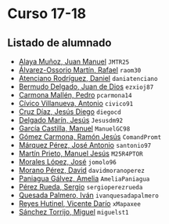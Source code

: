 # Curso 17-18

## Listado de alumnado

- [Alaya Muñoz, Juan Manuel](https://github.com/JMTR25) `JMTR25`
- [Álvarez-Ossorio Martín, Rafael](https://github.com/raom30) `raom30` 
- [Atenciano Rodríguez, Daniel](https://github.com/daniatenciano) `daniatenciano`
- [Bermudo Delgado, Juan de Dios](https://github.com/ezxioj87) `ezxioj87`
- [Carmona Mallén, Pedro](https://github.com/pcarmona14) `pcarmona14`
- [Cívico Villanueva, Antonio]( https://github.com/civico91) `civico91`
- [Cruz Díaz, Jesús Diego](https://github.com/diegocd) `diegocd`
- [Delgado Marín, Jesús](https://github.com/Jesusdm92) `Jesusdm92`
- [García Castilla, Manuel](https://github.com/ManuelGC98) `ManuelGC98`
- [Gómez Carmona, Ramón Jesús](https://github.com/ComandPromt) `ComandPromt`
- [Márquez Pérez, José Antonio](https://github.com/santonio97) `santonio97`
- [Martín Prieto, Manuel Jesús](https://github.com/M25R4PTOR) `M25R4PTOR`
- [Morales López, José](https://github.com/jomolo96) `jomolo96`
- [Morano Pérez, David](https://github.com/davidmoranoperez) `davidmoranoperez`
- [Paniagua Gálvez, Amelia]( https://github.com/AmeliaPaniagua) `AmeliaPaniagua`
- [Pérez Rueda, Sergio](https://github.com/sergioperezrueda) `sergioperezrueda`
- [Quesada Palmero, Iván](https://github.com/ivanquesadapalmero) `ivanquesadapalmero`
- [Reyes Hutinel, Vicente Darío](https://github.com/xMapaxee) `xMapaxee`
- [Sánchez Torrijo, Miguel](https://github.com/miguelst1) `miguelst1`
